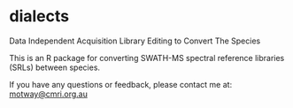 # dialects
Data Independent Acquisition Library Editing to Convert The Species

This is an R package for converting SWATH-MS spectral reference libraries (SRLs) between species.

If you have any questions or feedback, please contact me at: motway@cmri.org.au
